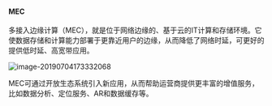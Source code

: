 #### MEC

多接入边缘计算（MEC），就是位于网络边缘的、基于云的IT计算和存储环境。它使数据存储和计算能力部署于更靠近用户的边缘，从而降低了网络时延，可更好的提供低时延、高宽带应用。

![image-20190704173332068](http://ww4.sinaimg.cn/large/006tNc79ly1g4nxv2x6s8j31100h0aot.jpg)

MEC可通过开放生态系统引入新应用，从而帮助运营商提供更丰富的增值服务，比如数据分析、定位服务、AR和数据缓存等。